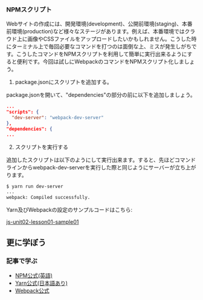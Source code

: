 ### NPMスクリプト

Webサイトの作成には、開発環境(development)、公開前環境(staging)、本番前環境(production)など様々なステージがあります。例えば、本番環境ではクラウド上に画像やCSSファイルをアップロードしたいかもしれません。こうした時にターミナル上で毎回必要なコマンドを打つのは面倒な上、ミスが発生しがちです。こうしたコマンドをNPMスクリプトを利用して簡単に実行出来るようにすると便利です。今回は試しにWebpackのコマンドをNPMスクリプト化しましょう。

1. package.jsonにスクリプトを追加する。

package.jsonを開いて、"dependencies"の部分の前に以下を追加しましょう。

```json
...
"scripts": {
  "dev-server": "webpack-dev-server"
},
"dependencies": {
...
```

2. スクリプトを実行する

追加したスクリプトは以下のようにして実行出来ます。すると、先ほどコマンドラインからwebpack-dev-serverを実行した際と同じようにサーバーが立ち上がります。

```bash
$ yarn run dev-server
...
webpack: Compiled successfully.
```

Yarn及びWebpackの設定のサンプルコードはこちら: 

[js-unit02-lesson01-sample01](https://github.com/codegrit-jp-students/js-unit02-lesson01-sample01)

## 更に学ぼう

### 記事で学ぶ

- [NPM公式(英語)](https://www.npmjs.com/)
- [Yarn公式(日本語あり)](https://yarnpkg.com/ja/)
- [Webpack公式](https://webpack.js.org/)
